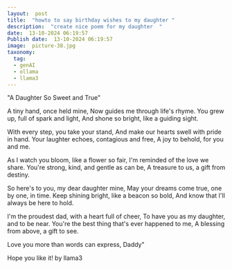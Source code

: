 ```yaml
---
layout:  post
title:  "howto to say birthday wishes to my daughter "
description:  "create nice poem for my daughter  "
date:  13-10-2024 06:19:57
Publish date:  13-10-2024 06:19:57
image:  picture-38.jpg
taxonomy:
  tag:
  - genAI
  - ollama
  - llama3
---
```


"A Daughter So Sweet and True"

A tiny hand, once held mine,
Now guides me through life's rhyme.
You grew up, full of spark and light,
And shone so bright, like a guiding sight.

With every step, you take your stand,
And make our hearts swell with pride in hand.
Your laughter echoes, contagious and free,
A joy to behold, for you and me.

As I watch you bloom, like a flower so fair,
I'm reminded of the love we share.
You're strong, kind, and gentle as can be,
A treasure to us, a gift from destiny.

So here's to you, my dear daughter mine,
May your dreams come true, one by one, in time.
Keep shining bright, like a beacon so bold,
And know that I'll always be here to hold.

I'm the proudest dad, with a heart full of cheer,
To have you as my daughter, and to be near.
You're the best thing that's ever happened to me,
A blessing from above, a gift to see.

Love you more than words can express,
Daddy"

Hope you like it!
by llama3